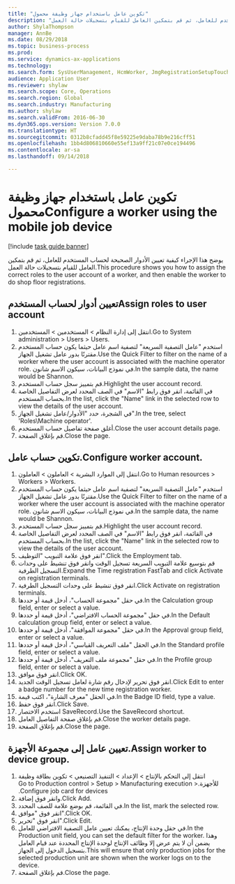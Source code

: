 ```yaml
--- 
title: "تكوين عامل باستخدام جهاز وظيفة محمول"
description: "يوضح هذا الإجراء كيفية تعيين الأدوار الصحيحة لحساب المستخدم للعامل، ثم قم بتمكين العامل للقيام بتسجيلات حالة العمل."
author: ShylaThompson
manager: AnnBe
ms.date: 08/29/2018
ms.topic: business-process
ms.prod: 
ms.service: dynamics-ax-applications
ms.technology: 
ms.search.form: SysUserManagement, HcmWorker, JmgRegistrationSetupTouch, JmgRegistrationSetupAssignUsers
audience: Application User
ms.reviewer: shylaw
ms.search.scope: Core, Operations
ms.search.region: Global
ms.search.industry: Manufacturing
ms.author: shylaw
ms.search.validFrom: 2016-06-30
ms.dyn365.ops.version: Version 7.0.0
ms.translationtype: HT
ms.sourcegitcommit: 0312b8cfadd45f8e59225e9daba78b9e216cff51
ms.openlocfilehash: 1bb4d806810660e55ef13a9ff21c07e0ce194496
ms.contentlocale: ar-sa
ms.lasthandoff: 09/14/2018

---
```

# <a name="configure-a-worker-using-the-mobile-job-device"></a><span data-ttu-id="df605-103">تكوين عامل باستخدام جهاز وظيفة محمول</span><span class="sxs-lookup"><span data-stu-id="df605-103">Configure a worker using the mobile job device</span></span>

[!include [task guide banner](../../includes/task-guide-banner.md)]

<span data-ttu-id="df605-104">يوضح هذا الإجراء كيفية تعيين الأدوار الصحيحة لحساب المستخدم للعامل، ثم قم بتمكين العامل للقيام بتسجيلات حالة العمل.</span><span class="sxs-lookup"><span data-stu-id="df605-104">This procedure shows you how to assign the correct roles to the user account of a worker, and then enable the worker to do shop floor registrations.</span></span>


## <a name="assign-roles-to-user-account"></a><span data-ttu-id="df605-105">تعيين أدوار لحساب المستخدم</span><span class="sxs-lookup"><span data-stu-id="df605-105">Assign roles to user account</span></span>
1. <span data-ttu-id="df605-106">انتقل إلى إدارة النظام > المستخدمين > المستخدمين.</span><span class="sxs-lookup"><span data-stu-id="df605-106">Go to System administration > Users > Users.</span></span>
2. <span data-ttu-id="df605-107">استخدم "عامل التصفية السريعة" لتصفية اسم عامل حيثما يكون حساب المستخدم مقترنًا بدور عامل تشغيل الجهاز.</span><span class="sxs-lookup"><span data-stu-id="df605-107">Use the Quick Filter to filter on the name of a worker where the user account is associated with the machine operator role.</span></span> <span data-ttu-id="df605-108">في نموذج البيانات، سيكون الاسم شانون.</span><span class="sxs-lookup"><span data-stu-id="df605-108">In the sample data, the name would be Shannon.</span></span>
3. <span data-ttu-id="df605-109">قم بتمييز سجل حساب المستخدم.</span><span class="sxs-lookup"><span data-stu-id="df605-109">Highlight the user account record.</span></span>
4. <span data-ttu-id="df605-110">في القائمة، انقر فوق رابط "الاسم" في الصف المحدد لعرض التفاصيل الخاصة بحساب المستخدم.</span><span class="sxs-lookup"><span data-stu-id="df605-110">In the list, click the "Name" link in the selected row to view the details of the user account.</span></span>
5. <span data-ttu-id="df605-111">في الشجرة، حدد "الأدوار/عامل تشغيل الجهاز".</span><span class="sxs-lookup"><span data-stu-id="df605-111">In the tree, select 'Roles\Machine operator'.</span></span>
6. <span data-ttu-id="df605-112">أغلق صفحة تفاصيل حساب المستخدم.</span><span class="sxs-lookup"><span data-stu-id="df605-112">Close the user account details page.</span></span>
7. <span data-ttu-id="df605-113">قم بإغلاق الصفحة.</span><span class="sxs-lookup"><span data-stu-id="df605-113">Close the page.</span></span>

## <a name="configure-worker-account"></a><span data-ttu-id="df605-114">تكوين حساب عامل.</span><span class="sxs-lookup"><span data-stu-id="df605-114">Configure worker account.</span></span>
1. <span data-ttu-id="df605-115">انتقل إلى الموارد البشرية > العاملون > العاملون.</span><span class="sxs-lookup"><span data-stu-id="df605-115">Go to Human resources > Workers > Workers.</span></span>
2. <span data-ttu-id="df605-116">استخدم "عامل التصفية السريعة" لتصفية اسم عامل حيثما يكون حساب المستخدم مقترنًا بدور عامل تشغيل الجهاز.</span><span class="sxs-lookup"><span data-stu-id="df605-116">Use the Quick Filter to filter on the name of a worker where the user account is associated with the machine operator role.</span></span> <span data-ttu-id="df605-117">في نموذج البيانات، سيكون الاسم شانون.</span><span class="sxs-lookup"><span data-stu-id="df605-117">In the sample data, the name would be Shannon.</span></span>
3. <span data-ttu-id="df605-118">قم بتمييز سجل حساب المستخدم.</span><span class="sxs-lookup"><span data-stu-id="df605-118">Highlight the user account record.</span></span>
4. <span data-ttu-id="df605-119">في القائمة، انقر فوق رابط "الاسم" في الصف المحدد لعرض التفاصيل الخاصة بحساب المستخدم.</span><span class="sxs-lookup"><span data-stu-id="df605-119">In the list, click the "Name" link in the selected row to view the details of the user account.</span></span>
5. <span data-ttu-id="df605-120">انقر فوق علامة التبويب "التوظيف‬‬".</span><span class="sxs-lookup"><span data-stu-id="df605-120">Click the Employment tab.</span></span>
6. <span data-ttu-id="df605-121">قم بتوسيع علامة التبويب السريعة تسجيل الوقت وانقر فوق تنشيط على وحدات التسجيل الطرفية.</span><span class="sxs-lookup"><span data-stu-id="df605-121">Expand the Time registration FastTab and click Activate on registration terminals.</span></span>
7. <span data-ttu-id="df605-122">انقر فوق تنشيط على وحدات التسجيل الطرفية‬.</span><span class="sxs-lookup"><span data-stu-id="df605-122">Click Activate on registration terminals.</span></span>
8. <span data-ttu-id="df605-123">في حقل "‏‫مجموعة الحساب‬"، أدخل قيمة أو حددها.</span><span class="sxs-lookup"><span data-stu-id="df605-123">In the Calculation group field, enter or select a value.</span></span>
9. <span data-ttu-id="df605-124">في حقل "‏‫مجموعة الحساب الافتراضي‬"، أدخل قيمة أو حددها.</span><span class="sxs-lookup"><span data-stu-id="df605-124">In the Default calculation group field, enter or select a value.</span></span>
10. <span data-ttu-id="df605-125">في حقل "مجموعة الموافقة"، أدخل قيمة أو حددها.</span><span class="sxs-lookup"><span data-stu-id="df605-125">In the Approval group field, enter or select a value.</span></span>
11. <span data-ttu-id="df605-126">في الحقل "ملف التعريف‬ القياسي"، أدخل قيمة أو حددها.</span><span class="sxs-lookup"><span data-stu-id="df605-126">In the Standard profile field, enter or select a value.</span></span>
12. <span data-ttu-id="df605-127">في حقل "مجموعة ملف التعريف"، أدخل قيمة أو حددها.</span><span class="sxs-lookup"><span data-stu-id="df605-127">In the Profile group field, enter or select a value.</span></span>
13. <span data-ttu-id="df605-128">انقر فوق موافق.</span><span class="sxs-lookup"><span data-stu-id="df605-128">Click OK.</span></span>
14. <span data-ttu-id="df605-129">انقر فوق تحرير لإدخال رقم شارة لعامل تسجيل الوقت الجديد.</span><span class="sxs-lookup"><span data-stu-id="df605-129">Click Edit to enter a badge number for the new time registration worker.</span></span>
15. <span data-ttu-id="df605-130">في الحقل "معرف الشارة"، اكتب قيمة.</span><span class="sxs-lookup"><span data-stu-id="df605-130">In the Badge ID field, type a value.</span></span>
16. <span data-ttu-id="df605-131">انقر فوق حفظ.</span><span class="sxs-lookup"><span data-stu-id="df605-131">Click Save.</span></span>
17. <span data-ttu-id="df605-132">استخدم الاختصار SaveRecord.</span><span class="sxs-lookup"><span data-stu-id="df605-132">Use the SaveRecord shortcut.</span></span>
18. <span data-ttu-id="df605-133">قم بإغلاق صفحة التفاصيل العامل.</span><span class="sxs-lookup"><span data-stu-id="df605-133">Close the worker details page.</span></span>
19. <span data-ttu-id="df605-134">قم بإغلاق الصفحة.</span><span class="sxs-lookup"><span data-stu-id="df605-134">Close the page.</span></span>

## <a name="assign-worker-to-device-group"></a><span data-ttu-id="df605-135">تعيين عامل إلى مجموعة الأجهزة.</span><span class="sxs-lookup"><span data-stu-id="df605-135">Assign worker to device group.</span></span>
1. <span data-ttu-id="df605-136">انتقل إلى التحكم بالإنتاج > الإعداد > ‏‫التنفيذ التصنيعي‬ > ‏‫تكوين بطاقة وظيفة للأجهزة.</span><span class="sxs-lookup"><span data-stu-id="df605-136">Go to Production control > Setup > Manufacturing execution > Configure job card for devices.</span></span>
2. <span data-ttu-id="df605-137">وانقر فوق إضافة.</span><span class="sxs-lookup"><span data-stu-id="df605-137">Click Add.</span></span>
3. <span data-ttu-id="df605-138">في القائمة، قم بوضع علامة للصف المحدد.</span><span class="sxs-lookup"><span data-stu-id="df605-138">In the list, mark the selected row.</span></span>
4. <span data-ttu-id="df605-139">انقر فوق "موافق".</span><span class="sxs-lookup"><span data-stu-id="df605-139">Click OK.</span></span>
5. <span data-ttu-id="df605-140">انقر فوق "تحرير".</span><span class="sxs-lookup"><span data-stu-id="df605-140">Click Edit.</span></span>
6. <span data-ttu-id="df605-141">في حقل وحدة الإنتاج، يمكنك تعيين عامل التصفية الافتراضي للعامل.</span><span class="sxs-lookup"><span data-stu-id="df605-141">In the Production unit field, you can set the default filter for the worker.</span></span> <span data-ttu-id="df605-142">وهذا يضمن أن لا يتم عرض إلا وظائف الإنتاج لوحدة الإنتاج المحددة عند قيام العامل بتسجيل الدخول إلى الجهاز.</span><span class="sxs-lookup"><span data-stu-id="df605-142">This will ensure that only production jobs for the selected production unit are shown when the worker logs on to the device.</span></span>
7. <span data-ttu-id="df605-143">قم بإغلاق الصفحة.</span><span class="sxs-lookup"><span data-stu-id="df605-143">Close the page.</span></span>


